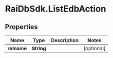 # RaiDbSdk.ListEdbAction

## Properties

Name | Type | Description | Notes
------------ | ------------- | ------------- | -------------
**relname** | **String** |  | [optional] 


